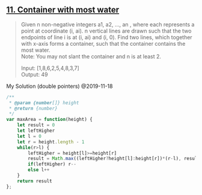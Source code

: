 ## [11. Container with most water](https://leetcode.com/problems/container-with-most-water/)
>Given n non-negative integers a1, a2, ..., an , where each represents a point at coordinate (i, ai). n vertical lines are drawn such that the two endpoints of line i is at (i, ai) and (i, 0). Find two lines, which together with x-axis forms a container, such that the container contains the most water.<br>
> Note: You may not slant the container and n is at least 2.
>
> Input: [1,8,6,2,5,4,8,3,7]<br>
> Output: 49

My Solution (double pointers) @2019-11-18

```js
/**
 * @param {number[]} height
 * @return {number}
 */
var maxArea = function(height) {
    let result = 0
    let leftHigher
    let l = 0
    let r = height.length - 1
    while(r>l) {
        leftHigher = height[l]>=height[r]
        result = Math.max((leftHigher?height[l]:height[r])*(r-l), result)
        if(leftHigher) r--
        else l++
    }
    return result
};
```

